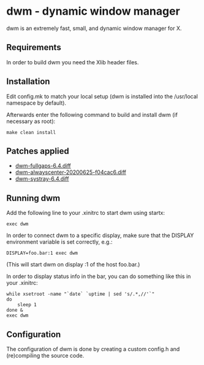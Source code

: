 dwm - dynamic window manager
============================
dwm is an extremely fast, small, and dynamic window manager for X.


Requirements
------------
In order to build dwm you need the Xlib header files.


Installation
------------
Edit config.mk to match your local setup (dwm is installed into
the /usr/local namespace by default).

Afterwards enter the following command to build and install dwm (if
necessary as root):

    make clean install

Patches applied
---------------
- [dwm-fullgaps-6.4.diff](https://dwm.suckless.org/patches/fullgaps/)
- [dwm-alwayscenter-20200625-f04cac6.diff](https://dwm.suckless.org/patches/alwayscenter/)
- [dwm-systray-6.4.diff](https://dwm.suckless.org/patches/systray/)

Running dwm
-----------
Add the following line to your .xinitrc to start dwm using startx:

    exec dwm

In order to connect dwm to a specific display, make sure that
the DISPLAY environment variable is set correctly, e.g.:

    DISPLAY=foo.bar:1 exec dwm

(This will start dwm on display :1 of the host foo.bar.)

In order to display status info in the bar, you can do something
like this in your .xinitrc:

    while xsetroot -name "`date` `uptime | sed 's/.*,//'`"
    do
        sleep 1
    done &
    exec dwm


Configuration
-------------
The configuration of dwm is done by creating a custom config.h
and (re)compiling the source code.
